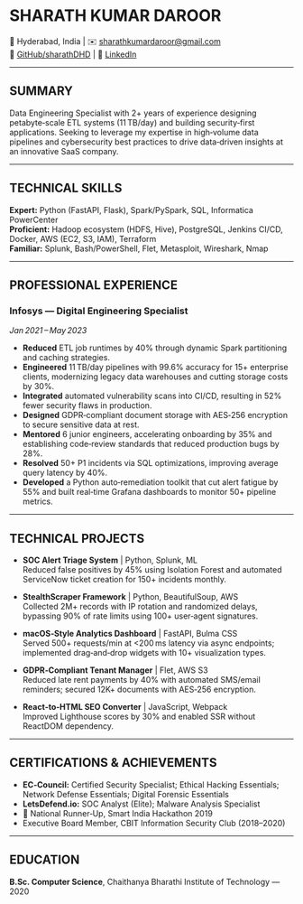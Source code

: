 # **SHARATH KUMAR DAROOR**

📍 Hyderabad, India | ✉️ [sharathkumardaroor@gmail.com](mailto\:sharathkumardaroor@gmail.com)\
🔗 [GitHub/sharathDHD](https://github.com/sharathDHD) | 🔗 [LinkedIn](https://linkedin.com/in/sharath-kumar-daroor)

---

## **SUMMARY**

Data Engineering Specialist with 2+ years of experience designing petabyte‑scale ETL systems (11 TB/day) and building security‑first applications. Seeking to leverage my expertise in high‑volume data pipelines and cybersecurity best practices to drive data‑driven insights at an innovative SaaS company.

---

## **TECHNICAL SKILLS**

**Expert:** Python (FastAPI, Flask), Spark/PySpark, SQL, Informatica PowerCenter\
**Proficient:** Hadoop ecosystem (HDFS, Hive), PostgreSQL, Jenkins CI/CD, Docker, AWS (EC2, S3, IAM), Terraform\
**Familiar:** Splunk, Bash/PowerShell, Flet, Metasploit, Wireshark, Nmap

---

## **PROFESSIONAL EXPERIENCE**

### **Infosys** — Digital Engineering Specialist

*Jan 2021 – May 2023*

- **Reduced** ETL job runtimes by 40% through dynamic Spark partitioning and caching strategies.
- **Engineered** 11 TB/day pipelines with 99.6% accuracy for 15+ enterprise clients, modernizing legacy data warehouses and cutting storage costs by 30%.
- **Integrated** automated vulnerability scans into CI/CD, resulting in 52% fewer security flaws in production.
- **Designed** GDPR‑compliant document storage with AES‑256 encryption to secure sensitive data at rest.
- **Mentored** 6 junior engineers, accelerating onboarding by 35% and establishing code‑review standards that reduced production bugs by 28%.
- **Resolved** 50+ P1 incidents via SQL optimizations, improving average query latency by 40%.
- **Developed** a Python auto‑remediation toolkit that cut alert fatigue by 55% and built real‑time Grafana dashboards to monitor 50+ pipeline metrics.

---

## **TECHNICAL PROJECTS**

- **SOC Alert Triage System** | Python, Splunk, ML\
  Reduced false positives by 45% using Isolation Forest and automated ServiceNow ticket creation for 150+ incidents monthly.

- **StealthScraper Framework** | Python, BeautifulSoup, AWS\
  Collected 2M+ records with IP rotation and randomized delays, bypassing 90% of rate limits using 100+ user‑agent signatures.

- **macOS‑Style Analytics Dashboard** | FastAPI, Bulma CSS\
  Served 500+ requests/min at <200 ms latency via async endpoints; implemented drag‑and‑drop widgets with 10+ visualization types.

- **GDPR‑Compliant Tenant Manager** | Flet, AWS S3\
  Reduced late rent payments by 40% with automated SMS/email reminders; secured 12K+ documents with AES‑256 encryption.

- **React‑to‑HTML SEO Converter** | JavaScript, Webpack\
  Improved Lighthouse scores by 30% and enabled SSR without ReactDOM dependency.

---

## **CERTIFICATIONS & ACHIEVEMENTS**

- **EC‑Council:** Certified Security Specialist; Ethical Hacking Essentials; Network Defense Essentials; Digital Forensic Essentials
- **LetsDefend.io:** SOC Analyst (Elite); Malware Analysis Specialist
- 🥈 National Runner‑Up, Smart India Hackathon 2019
- Executive Board Member, CBIT Information Security Club (2018–2020)

---

## **EDUCATION**

**B.Sc. Computer Science**, Chaithanya Bharathi Institute of Technology — 2020

